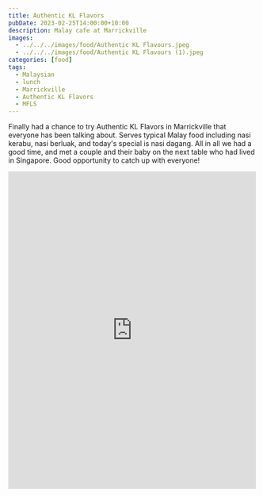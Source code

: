 ```yaml
---
title: Authentic KL Flavors
pubDate: 2023-02-25T14:00:00+10:00
description: Malay cafe at Marrickville
images:
  - ../../../images/food/Authentic KL Flavours.jpeg
  - ../../../images/food/Authentic KL Flavours (1).jpeg
categories: [food]
tags:
  - Malaysian
  - lunch
  - Marrickville
  - Authentic KL Flavors
  - MFLS
---
```


Finally had a chance to try Authentic KL Flavors in Marrickville that everyone has been talking about. Serves typical Malay food including nasi kerabu, nasi berluak, and today's special is nasi dagang. All in all we had a good time, and met a couple and their baby on the next table who had lived in Singapore. Good opportunity to catch up with everyone!

<iframe src="https://www.facebook.com/plugins/post.php?href=https%3A%2F%2Fwww.facebook.com%2Fchris1.tham%2Fposts%2Fpfbid02oDZRrGtJDCxDtrWKML4Y5qEACiQkbZZhw26ekikT4FXaTj5X7ZCva91CPTcSb2Dnl&show_text=true&width=500" width="500" height="640" style="border:none;overflow:hidden" scrolling="no" frameborder="0" allowfullscreen="true" allow="autoplay; clipboard-write; encrypted-media; picture-in-picture; web-share"></iframe>
